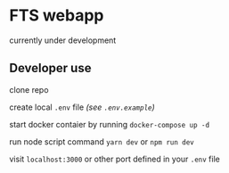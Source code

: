 # FTS webapp

currently under development

## Developer use

clone repo

create local `.env` file _(see `.env.example`)_

start docker contaier by running `docker-compose up -d`

run node script command `yarn dev` or `npm run dev`

visit `localhost:3000` or other port defined in your `.env` file
